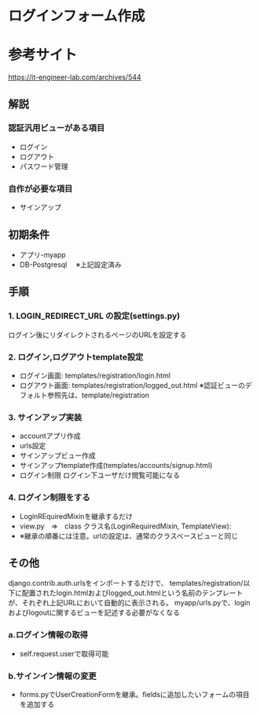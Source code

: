 # ログインフォーム作成
# 参考サイト
https://it-engineer-lab.com/archives/544

## 解説
### 認証汎用ビューがある項目</br>
- ログイン
- ログアウト
- パスワード管理

### 自作が必要な項目</br>
- サインアップ

## 初期条件
- アプリ-myapp　
- DB-Postgresql　
※上記設定済み

## 手順
### 1. LOGIN_REDIRECT_URL の設定(settings.py)
ログイン後にリダイレクトされるページのURLを設定する
### 2. ログイン,ログアウトtemplate設定
- ログイン画面: templates/registration/login.html
- ログアウト画面: templates/registration/logged_out.html
※認証ビューのデフォルト参照先は、template/registration
### 3. サインアップ実装
- accountアプリ作成
- urls設定
- サインアップビュー作成
- サインアップtemplate作成(templates/accounts/signup.html)
- ログイン制限 ログイン下ユーザだけ閲覧可能になる
### 4. ログイン制限をする
- LoginREquiredMixinを継承するだけ
- view.py　⇒　class クラス名(LoginRequiredMixin, TemplateView):
- ※継承の順番には注意。urlの設定は、通常のクラスベースビューと同じ

## その他
django.contrib.auth.urlsをインポートするだけで、
templates/registration/以下に配置されたlogin.htmlおよびlogged_out.htmlという名前のテンプレートが、それぞれ上記URLにおいて自動的に表示される。
myapp/urls.pyで、loginおよびlogoutに関するビューを記述する必要がなくなる

### a.ログイン情報の取得
- self.request.userで取得可能

### b.サインイン情報の変更
- forms.pyでUserCreationFormを継承。fieldsに追加したいフォームの項目を追加する
